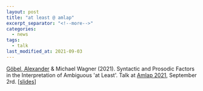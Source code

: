 ```yaml
---
layout: post
title: "at least @ amlap"
excerpt_separator: "<!--more-->"
categories:
  - news
tags:
  - talk
last_modified_at: 2021-09-03
---
```


[Göbel, Alexander](https://alexgoebel.wordpress.com/) & Michael Wagner (2021). Syntactic and Prosodic Factors in the Interpretation of Ambiguous 'at Least'. Talk at [Amlap 2021](https://amlap2021.github.io/program/index.html), September 2rd. [[slides](https://alexgoebel.files.wordpress.com/2021/09/amlap2021_slides.pdf)]
